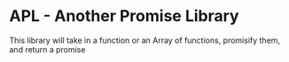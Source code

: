 # APL - Another Promise Library 
This library will take in a function or an Array of functions, promisify them, and return a promise
